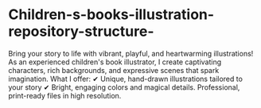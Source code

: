 # Children-s-books-illustration-repository-structure-
Bring your story to life with vibrant, playful, and heartwarming illustrations! As an experienced children's book illustrator, I create captivating characters, rich backgrounds, and expressive scenes that spark imagination.  What I offer: ✔ Unique, hand-drawn illustrations tailored to your story ✔ Bright, engaging colors and magical details.
Professional, print-ready files in high resolution.
